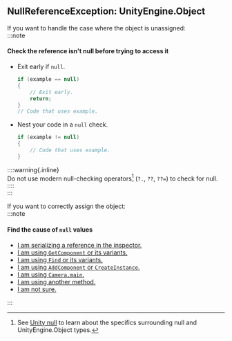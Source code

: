 ## NullReferenceException: UnityEngine.Object
If you want to handle the case where the object is unassigned:  
:::note
#### Check the reference isn't null before trying to access it
- Exit early if `null`.
    ```csharp
    if (example == null)
    {
        // Exit early.
        return;
    }
    // Code that uses example.
    ```
- Nest your code in a `null` check.
    ```csharp
    if (example != null)
    {
        // Code that uses example.
    }
    ```  
  
::::warning{.inline}  
Do not use modern null-checking operators[^1] (`?.`, `??`, `??=`) to check for null.  
::::  
:::

If you want to correctly assign the object:  
:::note
#### Find the cause of `null` values
- [I am serializing a reference in the inspector.](UnityEngine%20Object%20Serialized.md)
- [I am using `GetComponent` or its variants.](UnityEngine%20Object%20GetComponent.md)
- [I am using `Find` or its variants.](UnityEngine%20Object%20Find.md)
- [I am using `AddComponent` or `CreateInstance`.](UnityEngine%20Object%20Add%20Or%20Create.md)
- [I am using `Camera.main`.](UnityEngine%20Object%20Camera%20Main.md)
- [I am using another method.](UnityEngine%20Object%20General.md)
- [I am not sure.](UnityEngine%20Object%20General.md)

:::

[^1]: See [Unity null](../../../Other/Unity%20Null.md) to learn about the specifics surrounding null and UnityEngine.Object types.  